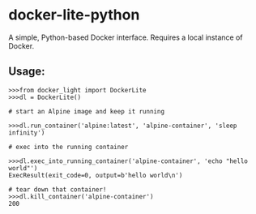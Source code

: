 # docker-lite-python
A simple, Python-based Docker interface. Requires a local instance of Docker.

## Usage:
```
>>>from docker_light import DockerLite
>>>dl = DockerLite()

# start an Alpine image and keep it running

>>>dl.run_container('alpine:latest', 'alpine-container', 'sleep infinity')

# exec into the running container

>>>dl.exec_into_running_container('alpine-container', 'echo "hello world"')
ExecResult(exit_code=0, output=b'hello world\n')

# tear down that container!
>>>dl.kill_container('alpine-container')
200
```


